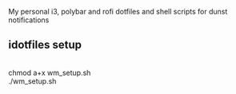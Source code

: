 My personal i3, polybar and rofi dotfiles and shell scripts for dunst notifications

<h2>idotfiles setup</h2><br>
chmod a+x wm_setup.sh<br>
./wm_setup.sh<br>
